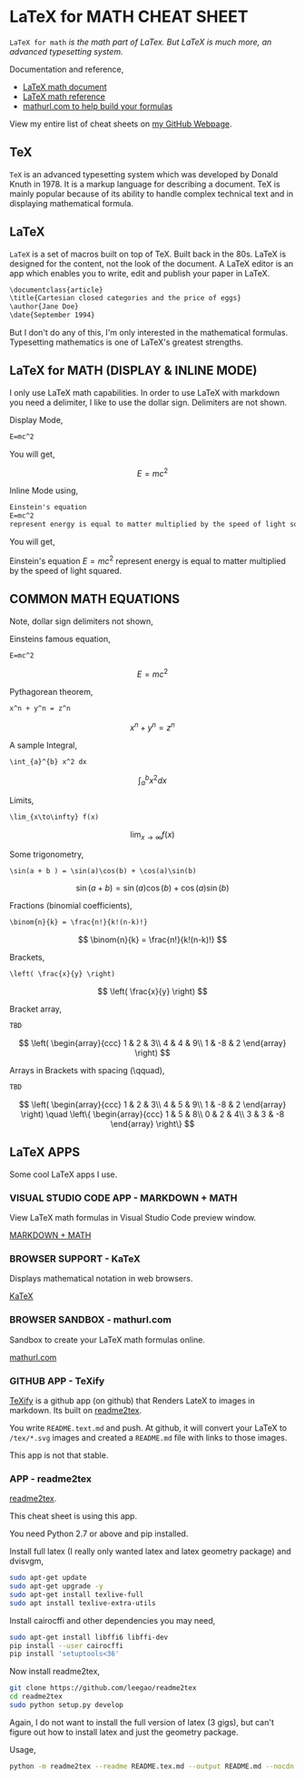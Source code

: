 # LaTeX for MATH CHEAT SHEET

`LaTeX for math` _is the math part of LaTex.  But LaTeX is much more,
an advanced typesetting system._

Documentation and reference,

* [LaTeX math document](https://www.overleaf.com/learn/latex/Mathematical_expressions)
* [LaTeX math reference](https://en.wikibooks.org/wiki/LaTeX/Mathematics)
* [mathurl.com to help build your formulas](http://mathurl.com/)

View my entire list of cheat sheets on
[my GitHub Webpage](https://jeffdecola.github.io/my-cheat-sheets/).

## TeX

`TeX` is an advanced typesetting system which was
developed by Donald Knuth in 1978. It is a markup language
for describing a document. TeX is mainly popular
because of its ability to handle complex technical
text and in displaying mathematical formula.

## LaTeX

`LaTeX` is a set of macros built on top of TeX. Built back in the 80s.
LaTeX is designed for the content, not the look of the document.
A LaTeX editor is an app which enables you to write,
edit and publish your paper in LaTeX.

```txt
\documentclass{article}
\title{Cartesian closed categories and the price of eggs}
\author{Jane Doe}
\date{September 1994}
```

But I don't do any of this, I'm only interested in
the mathematical formulas. Typesetting mathematics
is one of LaTeX's greatest strengths.

## LaTeX for MATH (DISPLAY & INLINE MODE)

I only use LaTeX math capabilities. In order to use LaTeX
with markdown you need a delimiter, I like to use the dollar sign.
Delimiters are not shown.

Display Mode,

```txt
E=mc^2
```

You will get,

$$
E=mc^2
$$

Inline Mode using,

```txt
Einstein's equation
E=mc^2
represent energy is equal to matter multiplied by the speed of light squared.
```

You will get,

Einstein's equation
$E=mc^2$
represent energy is equal to matter multiplied by the speed of light squared.

## COMMON MATH EQUATIONS

Note, dollar sign delimiters not shown,

Einsteins famous equation,

```txt
E=mc^2
```

$$
E=mc^2
$$

Pythagorean theorem,

```txt
x^n + y^n = z^n
```

$$
x^n + y^n = z^n
$$

A sample Integral,

```txt
\int_{a}^{b} x^2 dx
```

$$
\int_{a}^{b} x^2 dx
$$

Limits,

```txt
\lim_{x\to\infty} f(x)
```

$$
\lim_{x\to\infty} f(x)
$$

Some trigonometry,

```txt
\sin(a + b ) = \sin(a)\cos(b) + \cos(a)\sin(b)
```

$$
\sin(a + b ) = \sin(a)\cos(b) + \cos(a)\sin(b)
$$

Fractions (binomial coefficients),

```txt
\binom{n}{k} = \frac{n!}{k!(n-k)!}
```

$$
\binom{n}{k} = \frac{n!}{k!(n-k)!}
$$

Brackets,

```txt
\left( \frac{x}{y} \right)
```

$$
\left( \frac{x}{y} \right)
$$

Bracket array,

```txt
TBD
```

$$
\left(
 \begin{array}{ccc}
  1 & 2 & 3\\
  4 & 4 & 9\\
  1 & -8 & 2
 \end{array}
\right)
$$

Arrays in Brackets with spacing (\qquad),

```txt
TBD
```

$$
\left(
 \begin{array}{ccc}
  1 & 2 & 3\\
  4 & 5 & 9\\
  1 & -8 & 2
 \end{array}
\right)
\quad
\left\{
  \begin{array}{ccc}
  1 & 5 & 8\\
  0 & 2 & 4\\
  3 & 3 & -8
  \end{array}
\right\}
$$

## LaTeX APPS

Some cool LaTeX apps I use.

### VISUAL STUDIO CODE APP - MARKDOWN + MATH

View LaTeX math formulas in Visual Studio Code preview window.

[MARKDOWN + MATH](https://marketplace.visualstudio.com/items?itemName=goessner.mdmath)

### BROWSER SUPPORT - KaTeX

Displays mathematical notation in web browsers.

[KaTeX](https://katex.org/docs/supported.html)

### BROWSER SANDBOX - mathurl.com

Sandbox to create your LaTeX math formulas online.

[mathurl.com](http://mathurl.com/)

### GITHUB APP - TeXify

[TeXify](https://github.com/apps/texify)
is a github app (on github) that Renders LateX to images in markdown.
Its built on
[readme2tex](https://github.com/leegao/readme2tex).

You write `README.text.md` and push.
At github, it will convert your LaTeX to `/tex/*.svg` images and
created a `README.md` file with links to those images.

This app is not that stable.

### APP - readme2tex

[readme2tex](https://github.com/leegao/readme2tex).

This cheat sheet is using this app.

You need Python 2.7 or above and pip installed.

Install full latex (I really only wanted latex and
latex geometry package) and dvisvgm,

```bash
sudo apt-get update
sudo apt-get upgrade -y
sudo apt-get install texlive-full
sudo apt install texlive-extra-utils
```

Install cairocffi and other dependencies you may need,

```bash
sudo apt-get install libffi6 libffi-dev
pip install --user cairocffi
pip install 'setuptools<36'
```

Now install readme2tex,

```bash
git clone https://github.com/leegao/readme2tex
cd readme2tex
sudo python setup.py develop
```

Again, I do not want to install the full version of latex
(3 gigs), but can't figure out how to install latex
and just the geometry package.

Usage,

```bash
python -m readme2tex --readme README.tex.md --output README.md --nocdn
```
